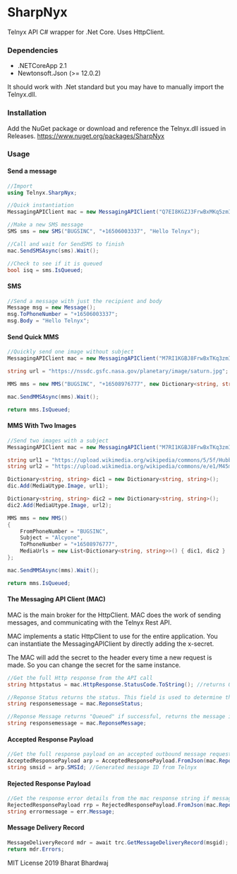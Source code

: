 # SharpNyx
Telnyx API C# wrapper for .Net Core. Uses  HttpClient.

### Dependencies
* .NETCoreApp 2.1
* Newtonsoft.Json (>= 12.0.2)

It should work with .Net standard but you may have to manually import the Telnyx.dll.

### Installation
Add the NuGet package or download and reference the Telnyx.dll issued in Releases.
https://www.nuget.org/packages/SharpNyx

### Usage
#### Send a message
```csharp
//Import
using Telnyx.SharpNyx;

//Quick instantiation
MessagingAPIClient mac = new MessagingAPIClient("Q7EI8KGZJ3FrwBxMKq5zmID1");

//Make a new SMS message
SMS sms = new SMS("BUGSINC", "+16506003337", "Hello Telnyx");

//Call and wait for SendSMS to finish
mac.SendSMSAsync(sms).Wait();

//Check to see if it is queued
bool isq = sms.IsQueued;
```

#### SMS
```csharp
//Send a message with just the recipient and body
Message msg = new Message();
msg.ToPhoneNumber = "+16506003337";
msg.Body = "Hello Telnyx";
```

#### Send Quick MMS
```csharp
//Quickly send one image without subject
MessagingAPIClient mac = new MessagingAPIClient("M7RI1KGBJ8FrwBxTKq3zmIN1");

string url = "https://nssdc.gsfc.nasa.gov/planetary/image/saturn.jpg";

MMS mms = new MMS("BUGSINC", "+16508976777", new Dictionary<string, string> { { MediaUtype.Image, url } });

mac.SendMMSAsync(mms).Wait();

return mms.IsQueued;
```

#### MMS With Two Images
```csharp
//Send two images with a subject
MessagingAPIClient mac = new MessagingAPIClient("M7RI1KGBJ8FrwBxTKq3zmIN1");

string url1 = "https://upload.wikimedia.org/wikipedia/commons/5/5f/HubbleDeepField.800px.jpg";
string url2 = "https://upload.wikimedia.org/wikipedia/commons/e/e1/M45map.jpg";

Dictionary<string, string> dic1 = new Dictionary<string, string>();
dic.Add(MediaUtype.Image, url1);

Dictionary<string, string> dic2 = new Dictionary<string, string>();
dic2.Add(MediaUtype.Image, url2);

MMS mms = new MMS()
{
    FromPhoneNumber = "BUGSINC",
    Subject = "Alcyone",
    ToPhoneNumber = "+16508976777",
    MediaUrls = new List<Dictionary<string, string>>() { dic1, dic2 }
};

mac.SendMMSAsync(mms).Wait();

return mms.IsQueued;
```
#### The Messaging API Client (MAC)
MAC is the main broker for the HttpClient. MAC does the work of sending messages, and communicating with the Telnyx Rest API.

MAC implements a static HttpClient to use for the entire application. You can instantiate the MessagingAPIClient by directly adding the x-secret.

The MAC will add the secret to the header every time a new request is made. So you can change the secret for the same instance.

```csharp
//Get the full Http response from the API call
string httpstatus = mac.HttpResponse.StatusCode.ToString(); //returns OK for 200

//Reponse Status returns the status. This field is used to determine the Message.IsQueued value.
string responsemessage = mac.ReponseStatus;

//Reponse Message returns "Queued" if successful, returns the message if unsuccessful delivery
string responsemessage = mac.ReponseMessage;
```

#### Accepted Response Payload
```csharp
//Get the full response payload on an accepted outbound message request
AcceptedResponsePayload arp = AcceptedResponsePayload.FromJson(mac.ReponseString);
string smsid = arp.SMSId; //Generated message ID from Telnyx
```

#### Rejected Response Payload
```csharp
//Get the response error details from the mac response string if message is not queued
RejectedResponsePayload rrp = RejectedResponsePayload.FromJson(mac.ReponseString);
string errormessage = err.Message;
```

#### Message Delivery Record
```csharp
MessageDeliveryRecord mdr = await trc.GetMessageDeliveryRecord(msgid);
return mdr.Errors;
```


MIT License
2019 Bharat Bhardwaj